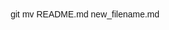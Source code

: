 <!DOCTYPE html>
<html lang="en">
<head>
git mv README.md new_filename.md
    <meta charset="UTF-8">
    <meta name="viewport" content="width=device-width, initial-scale=1.0">
    <title>Baumback Child Touching Simulator 3d</title>
    <style>
        body { font-family: Arial, sans-serif; text-align: center; position: relative; min-height: 100vh; }
        .grid { display: grid; grid-template-columns: repeat(5, 60px); gap: 5px; justify-content: center; margin-top: 20px; }
        .cell { 
            width: 60px; height: 60px; background: #ccc; 
            display: flex; align-items: center; justify-content: center; 
            font-size: 24px; cursor: pointer; border: 2px solid #444;
            transition: transform 0.3s ease, background 0.3s ease; 
        }
        .cell:hover { background: #bbb; }
        .cell.revealed { background: lightgreen; transform: rotateY(180deg); cursor: default; }
        .cell.mine { background: red; transform: rotateY(180deg); }
        
        .end-screen { 
            position: fixed; top: 0; left: 0; width: 100%; height: 100%;
            background: rgba(0, 0, 0, 0.8); color: white; display: flex;
            flex-direction: column; align-items: center; justify-content: center;
            z-index: 1000; transition: opacity 0.5s ease-in-out; 
        }
        .end-screen.hidden { display: none; opacity: 0; }
        .end-screen h2 { font-size: 32px; font-weight: bold; text-transform: uppercase; animation: fadeIn 1s ease; }

        #resetContainer {
            display: none;
            margin-top: 20px;
        }

        #resetButton { 
            padding: 12px 24px; font-size: 18px; 
            cursor: pointer; background: #ffcc00; border: none; 
            border-radius: 5px; font-weight: bold; transition: 0.3s ease;
        }
        #resetButton:hover { background: #ffaa00; }

        @keyframes fadeIn {
            0% { opacity: 0; transform: translateY(30px); }
            100% { opacity: 1; transform: translateY(0); }
        }
    </style>
</head>
<body>
    <h1>Baumback Child Touching Simulator 3d</h1>
    <p>Click tiles to reveal children. Find a cop and lose!</p>
    <div class="grid" id="grid"></div>
    <p id="status">Children Kidnapped: 1</p>

    <!-- Reset Button now appears only after hitting a mine -->
    <div id="resetContainer">
        <button id="resetButton">Touch Kids Again?</button>
    </div>

    <div id="endScreen" class="end-screen hidden">
        <h2 id="endMessage"></h2>
    </div>

    <script>
        const gridSize = 5;
        let balance = 1;
        let mineIndex;
        let revealedCells = 0;
        let gameEnded = false;
        let hitMine = false; // Track if the player has hit a mine

        function generateMine() {
            mineIndex = Math.floor(Math.random() * (gridSize * gridSize));
        }

        function createGrid() {
            const grid = document.getElementById("grid");
            grid.innerHTML = "";
            for (let i = 0; i < gridSize * gridSize; i++) {
                const cell = document.createElement("div");
                cell.classList.add("cell");
                cell.dataset.index = i;
                cell.addEventListener("click", () => revealCell(i));
                grid.appendChild(cell);
            }
        }

        function revealCell(index) {
            if (gameEnded) return;
            
            const cell = document.querySelector(`.cell[data-index='${index}']`);
            if (!cell || cell.classList.contains("revealed")) return;

            cell.style.transform = "rotateY(180deg)"; // Flip animation

            if (index === mineIndex) {
                cell.classList.add("mine");
                cell.innerHTML = "👮";
                balance = Math.floor(balance / 2);
                document.getElementById("status").innerText = `The cops caught you! Children Kidnapped: ${balance}`;
                hitMine = true; // Player has hit a mine
                showResetButton(); // Show the reset button
                freezeBoard();
                checkEndGame();
            } else {
                cell.classList.add("revealed");
                cell.innerHTML = "👶";
                revealedCells++;
                balance += 1;
                document.getElementById("status").innerText = `Children Kidnapped: ${balance}`;
                checkVictory();
            }
        }

        function freezeBoard() {
            document.querySelectorAll(".cell").forEach(cell => cell.style.pointerEvents = "none");
        }

        function checkVictory() {
            if (revealedCells === gridSize * gridSize - 1) {
                document.getElementById("endMessage").innerText = "Lucky You! You Touched ALL The Children!";
                document.getElementById("endScreen").classList.remove("hidden");
                gameEnded = true;
                freezeBoard();
            }
        }

        function checkEndGame() {
            if (balance <= 0) {
                document.getElementById("endMessage").innerText = "The cops took back ALL the children :(";
                document.getElementById("endScreen").classList.remove("hidden");
                gameEnded = true;
                freezeBoard();
            } else if (balance >= 500) { // Win condition lowered from 1000 to 500
                document.getElementById("endMessage").innerText = "99% of gamblers quit before winning!";
                document.getElementById("endScreen").classList.remove("hidden");
                gameEnded = true;
                freezeBoard();
            }
        }

        function showResetButton() {
            if (hitMine) {
                document.getElementById("resetContainer").style.display = "block"; // Show reset button only after hitting mine
            }
        }

        function resetGame() {
            revealedCells = 0;
            gameEnded = false;
            hitMine = false; // Reset hitMine flag
            generateMine();
            createGrid();
            document.getElementById("status").innerText = `Children Kidnapped: ${balance}`;
            document.getElementById("endScreen").classList.add("hidden");
            document.getElementById("resetContainer").style.display = "none"; // Hide reset button after resetting
            document.querySelectorAll(".cell").forEach(cell => cell.style.pointerEvents = "auto");
        }

        document.getElementById("resetButton").addEventListener("click", resetGame);

        generateMine();
        createGrid();
    </script>
</body>
</html>
